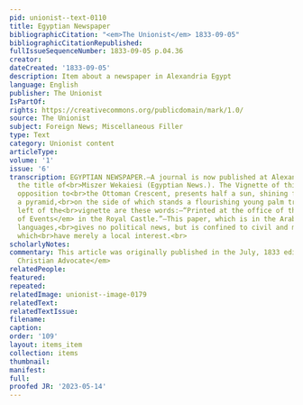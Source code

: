 ```yaml
---
pid: unionist--text-0110
title: Egyptian Newspaper
bibliographicCitation: "<em>The Unionist</em> 1833-09-05"
bibliographicCitationRepublished: 
fullIssueSequenceNumber: 1833-09-05 p.04.36
creator: 
dateCreated: '1833-09-05'
description: Item about a newspaper in Alexandria Egypt
language: English
publisher: The Unionist
IsPartOf: 
rights: https://creativecommons.org/publicdomain/mark/1.0/
source: The Unionist
subject: Foreign News; Miscellaneous Filler
type: Text
category: Unionist content
articleType: 
volume: '1'
issue: '6'
transcription: EGYPTIAN NEWSPAPER.—A journal is now published at Alexandria, under
  the title of<br>Miszer Wekaiesi (Egyptian News.). The Vignette of this paper, in
  opposition to<br>the Ottoman Crescent, presents half a sun, shining forth from behind
  a pyramid,<br>on the side of which stands a flourishing young palm tree. On the
  left of the<br>vignette are these words:—“Printed at the office of the<br><em>Divan
  of Events</em> in the Royal Castle.”—This paper, which is in the Arabic and Turkish
  languages,<br>gives no political news, but is confined to civil and military subjects,
  which<br>have merely a local interest.<br>
scholarlyNotes: 
commentary: This article was originally published in the July, 1833 edition of <em>The
  Christian Advocate</em>
relatedPeople: 
featured: 
repeated: 
relatedImage: unionist--image-0179
relatedText: 
relatedTextIssue: 
filename: 
caption: 
order: '109'
layout: items_item
collection: items
thumbnail: 
manifest: 
full: 
proofed JR: '2023-05-14'
---
```


